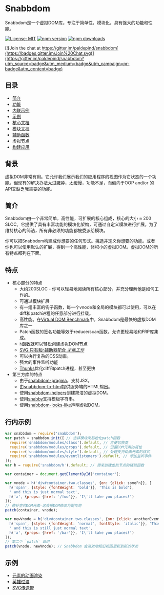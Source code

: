 # Snabbdom

Snabbdom是一个虚拟DOM库，专注于简单性，模块化，具有强大的功能和性能。


[![License: MIT](https://img.shields.io/badge/License-MIT-brightgreen.svg)](https://opensource.org/licenses/MIT) [![npm version](https://badge.fury.io/js/snabbdom.svg)](https://badge.fury.io/js/snabbdom) [![npm downloads](https://img.shields.io/npm/dm/snabbdom.svg)](https://www.npmjs.com/package/snabbdom)

[![Join the chat at https://gitter.im/paldepind/snabbdom](https://badges.gitter.im/Join%20Chat.svg)](https://gitter.im/paldepind/snabbdom?utm_source=badge&utm_medium=badge&utm_campaign=pr-badge&utm_content=badge)

## 目录

* [简介](#简介)
* [功能](#功能)
* [内联示例](#内联示例)
* [示例](#示例)
* [核心文档](#核心文档)
* [模块文档](#模块文档)
* [辅助函数](#辅助函数)
* [虚拟节点](#虚拟节点)
* [构建应用](#构建应用)

## 背景

虚拟DOM非常有用。它允许我们展示我们的应用程序的视图作为它状态的一个功能。但现有的解决办法太过臃肿，太缓慢，功能不足，而偏向于OOP and/or 的API又缺乏我需要的功能。

## 简介

Snabbdom由一个非常简单，高性能，可扩展的核心组成，核心的大小 ≈ 200 SLOC。它提供了具有丰富功能的模块化架构，可通过自定义模块进行扩展。为了维持核心的简洁，所有非必须的功能都被委派给模块。

你可以把Snabbdom构建成你想要的任何形式。挑选并定义你想要的功能。或者你也可以使用默认的扩展，得到一个高性能，体积小的虚拟DOM。虚拟DOM的所有特点都列在下面。

## 特点

* 核心部分的特点
  * 大约200SLOC - 你可以轻易地阅读所有核心部分，并充分理解他是如何工作的。
  * 可通过模块扩展
  * 有一组丰富的钩子函数，每一个vnode和全局的模块都可以使用，可以在diff和patch进程的任意部分进行挂载。
  * 高性能。在[Virtual DOM Benchmark](http://vdom-benchmark.github.io/vdom-benchmark/)中，Snabbdom是最快的虚拟DOM库之一
  * Patch函数的签名功能等效于reduce/scan函数。允许更轻易地和FRP库集成。
  * `h`函数就可以轻松创建虚拟DOM节点
  * [SVG 只有和`h`辅助器配合 _才能工作_](#svg)
  * 可以执行复杂的CSS动画。
  * 强大的事件监听功能
  * [Thunks](#thunks)优化diff和patch进程，甚至更快
* 第三方库的特点
  * 由于[snabbdom-pragma](https://github.com/Swizz/snabbdom-pragma)，支持JSX。
  * 由[snabbdom-to-html](https://github.com/acstll/snabbdom-to-html)提供服务端的HTML输出。
  * 使用[snabbdom-helpers](https://github.com/krainboltgreene/snabbdom-helpers)创建简洁的虚拟DOM。
  * 使用[snabby](https://github.com/jamen/snabby)支持模板字符串。
  * 使用[snabbdom-looks-like](https://github.com/jvanbruegge/snabbdom-looks-like)声明虚拟DOM。

## 行内示例
```javascript
var snabbdom = require('snabbdom');
var patch = snabbdom.init([ // 选择模块来初始化patch函数
  require('snabbdom/modules/class').default, // 方便切换类
  require('snabbdom/modules/props').default, // 设置DOM元素的属性
  require('snabbdom/modules/style').default, // 处理支持动画元素的样式
  require('snabbdom/modules/eventlisteners').default, // 添加监听事件
]);
var h = require('snabbdom/h').default; // 用来创建虚拟节点的辅助函数

var container = document.getElementById('container');

var vnode = h('div#container.two.classes', {on: {click: someFn}}, [
  h('span', {style: {fontWeight: 'bold'}}, 'This is bold'),
  ' and this is just normal text',
  h('a', {props: {href: '/foo'}}, 'I\'ll take you places!')
]);
// 修补空的DOM元素-这会把DOM修改为副作用
patch(container, vnode);

var newVnode = h('div#container.two.classes', {on: {click: anotherEventHandler}}, [
  h('span', {style: {fontWeight: 'normal', fontStyle: 'italic'}}, 'This is now italic type'),
  ' and this is still just normal text',
  h('a', {props: {href: '/bar'}}, 'I\'ll take you places!')
]);
// 第二个 `patch` 调用
patch(vnode, newVnode); // Snabbdom 会高效地把旧视图更新到新的状态
```

## 示例
* [元素的动画渲染](http://snabbdom.github.io/snabbdom/examples/reorder-animation/)
* [英雄过渡](http://snabbdom.github.io/snabbdom/examples/hero/)
* [SVG传送带](http://snabbdom.github.io/snabbdom/examples/carousel-svg/)

